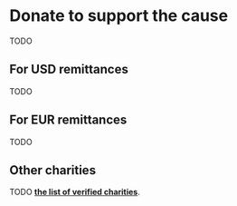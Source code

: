 # Donate to support the cause

TODO

## For USD remittances

TODO

## For EUR remittances

TODO

## Other charities

TODO [**the list of verified charities**](README.md#TODO).
